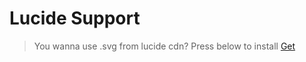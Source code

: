 # Lucide Support
> You wanna use .svg from lucide cdn? Press below to install
[Get](<https://github.com/ExoHub-io/RCF-Plugins/tree/main/plugins/lucide_support>)
